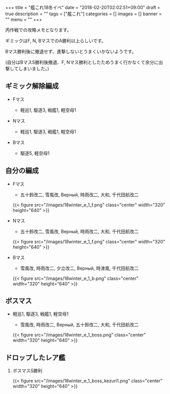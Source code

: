 +++
title = "艦これ18冬イベ"
date = "2018-02-20T02:02:51+09:00"
draft = true
description = ""
tags = ["艦これ"]
categories = []
images = []
banner = ""
menu = ""
+++


丙作戦での攻略メモとなります。

ギミックはF, N, BマスでのA勝利以上らしいです。

Bマス勝利後に撤退せず、進撃しないとうまくいかないようです。

(自分はBマスS勝利後撤退、F, Nマス勝利としたためうまく行かなくて余分に出撃してしまいました。)

## ギミック解除編成
- Fマス
    - 軽巡1, 駆逐3, 戦艦1, 軽空母1

- Nマス
    - 軽巡1, 駆逐3, 戦艦1, 軽空母1

- Bマス
    - 駆逐5, 軽空母1

## 自分の編成
- Fマス
    - 五十鈴改二, 雪風改, Верный, 時雨改二, 大和, 千代田航改二

    {{< figure src="/images/18winter_e_1_f.png" class="center" width="320" height="640" >}}

- Nマス
    - 五十鈴改二, 雪風改, Верный, 時雨改二, 大和, 千代田航改二

    {{< figure src="/images/18winter_e_1_f.png" class="center" width="320" height="640" >}}

- Bマス
    - 雪風改, 時雨改二, 夕立改二, Верный, 時津風, 千代田航改二

    {{< figure src="/images/18winter_e_1_b.png" class="center" width="320" height="640" >}}


## ボスマス
- 軽巡1, 駆逐3, 戦艦1, 軽空母1
    - 雪風改, 時雨改二, Верный, 五十鈴改二, 大和, 千代田航改二

    {{< figure src="/images/18winter_e_1_boss.png" class="center" width="320" height="640" >}}

## ドロップしたレア艦
1. ボスマスS勝利

    {{< figure src="/images/18winter_e_1_boss_kezuri1.png" class="center" width="320" height="640" >}}
